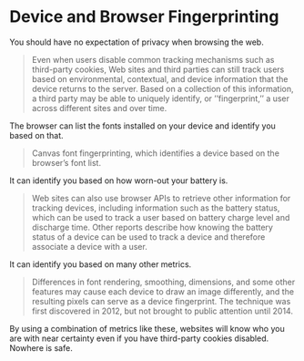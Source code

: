 # Device and Browser Fingerprinting

You should have no expectation of privacy when browsing the web.

> Even when users disable common tracking mechanisms such as third-party cookies, Web sites and third parties can still track users based on environmental, contextual, and device information that the device returns to the server. Based on a collection of this information, a third party may be able to uniquely identify, or ’’fingerprint,’’ a user across different sites and over time.

The browser can list the fonts installed on your device and identify you based on that.

> Canvas font fingerprinting, which identifies a device based on the browser’s font list.

It can identify you based on how worn-out your battery is.

> Web sites can also use browser APIs to retrieve other information for tracking devices, including information such as the battery status, which can be used to track a user based on battery charge level and discharge time. Other reports describe how knowing the battery status of a device can be used to track a device and therefore associate a device with a user.

It can identify you based on many other metrics.

> Differences in font rendering, smoothing, dimensions, and some other features may cause each device to draw an image differently, and the resulting pixels can serve as a device fingerprint. The technique was first discovered in 2012, but not brought to public attention until 2014.

By using a combination of metrics like these, websites will know who you are with near certainty even if you have third-party cookies disabled. Nowhere is safe.
